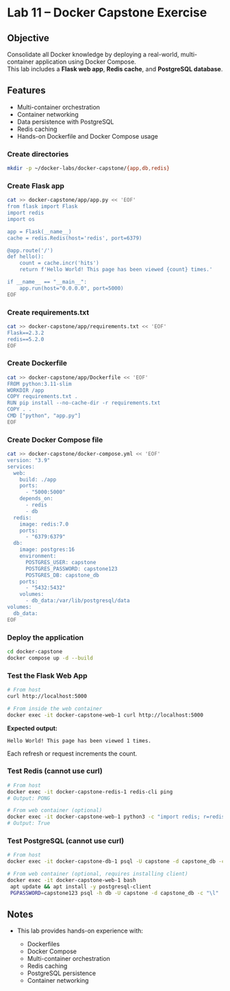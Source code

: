 # Lab 11 – Docker Capstone Exercise

## Objective
Consolidate all Docker knowledge by deploying a real-world, multi-container application using Docker Compose.  
This lab includes a **Flask web app**, **Redis cache**, and **PostgreSQL database**.


## Features
- Multi-container orchestration
- Container networking
- Data persistence with PostgreSQL
- Redis caching
- Hands-on Dockerfile and Docker Compose usage


### Create directories
```bash
mkdir -p ~/docker-labs/docker-capstone/{app,db,redis}
```

### Create Flask app
```bash
cat >> docker-capstone/app/app.py << 'EOF'
from flask import Flask
import redis
import os

app = Flask(__name__)
cache = redis.Redis(host='redis', port=6379)

@app.route('/')
def hello():
    count = cache.incr('hits')
    return f'Hello World! This page has been viewed {count} times.'

if __name__ == "__main__":
    app.run(host="0.0.0.0", port=5000)
EOF
```

### Create requirements.txt
```bash
cat >> docker-capstone/app/requirements.txt << 'EOF'
Flask==2.3.2
redis==5.2.0
EOF
```

### Create Dockerfile
```bash
cat >> docker-capstone/app/Dockerfile << 'EOF'
FROM python:3.11-slim
WORKDIR /app
COPY requirements.txt .
RUN pip install --no-cache-dir -r requirements.txt
COPY . .
CMD ["python", "app.py"]
EOF
```

### Create Docker Compose file
```bash
cat >> docker-capstone/docker-compose.yml << 'EOF'
version: "3.9"
services:
  web:
    build: ./app
    ports:
      - "5000:5000"
    depends_on:
      - redis
      - db
  redis:
    image: redis:7.0
    ports:
      - "6379:6379"
  db:
    image: postgres:16
    environment:
      POSTGRES_USER: capstone
      POSTGRES_PASSWORD: capstone123
      POSTGRES_DB: capstone_db
    ports:
      - "5432:5432"
    volumes:
      - db_data:/var/lib/postgresql/data
volumes:
  db_data:
EOF
```

### Deploy the application
```bash
cd docker-capstone
docker compose up -d --build
```


### Test the Flask Web App

```bash
# From host
curl http://localhost:5000

# From inside the web container
docker exec -it docker-capstone-web-1 curl http://localhost:5000
```

**Expected output:**

```
Hello World! This page has been viewed 1 times.
```

Each refresh or request increments the count.


###  Test Redis (cannot use curl)

```bash
# From host
docker exec -it docker-capstone-redis-1 redis-cli ping
# Output: PONG

# From web container (optional)
docker exec -it docker-capstone-web-1 python3 -c "import redis; r=redis.Redis(host='redis'); print(r.ping())"
# Output: True
```

### Test PostgreSQL (cannot use curl)

```bash
# From host
docker exec -it docker-capstone-db-1 psql -U capstone -d capstone_db -c "\l"

# From web container (optional, requires installing client)
docker exec -it docker-capstone-web-1 bash
 apt update && apt install -y postgresql-client
 PGPASSWORD=capstone123 psql -h db -U capstone -d capstone_db -c "\l"

```

## Notes

* This lab provides hands-on experience with:

  * Dockerfiles
  * Docker Compose
  * Multi-container orchestration
  * Redis caching
  * PostgreSQL persistence
  * Container networking
